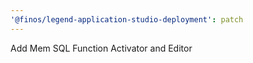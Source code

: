 ```yaml
---
'@finos/legend-application-studio-deployment': patch
---
```


Add Mem SQL Function Activator and Editor
